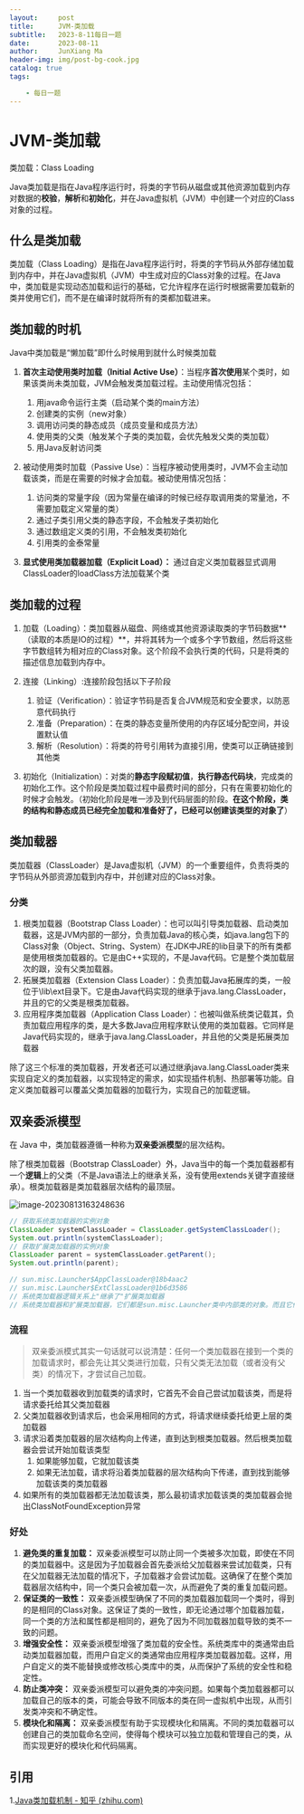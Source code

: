 ```yaml
---
layout:     post
title:      JVM-类加载
subtitle:   2023-8-11每日一题
date:       2023-08-11
author:     JunXiang Ma
header-img: img/post-bg-cook.jpg
catalog: true
tags:

    - 每日一题
---
```


# JVM-类加载

类加载：Class Loading

Java类加载是指在Java程序运行时，将类的字节码从磁盘或其他资源加载到内存对数据的**校验**，**解析**和**初始化**，并在Java虚拟机（JVM）中创建一个对应的Class对象的过程。

## 什么是类加载

类加载（Class Loading）是指在Java程序运行时，将类的字节码从外部存储加载到内存中，并在Java虚拟机（JVM）中生成对应的Class对象的过程。在Java中，类加载是实现动态加载和运行的基础，它允许程序在运行时根据需要加载新的类并使用它们，而不是在编译时就将所有的类都加载进来。

## 类加载的时机

Java中类加载是“懒加载”即什么时候用到就什么时候类加载

1. **首次主动使用类时加载（Initial Active Use）**：当程序**首次使用**某个类时，如果该类尚未类加载，JVM会触发类加载过程。主动使用情况包括：

   1. 用java命令运行主类（启动某个类的main方法）
   2. 创建类的实例（new对象）
   3. 调用访问类的静态成员（成员变量和成员方法）
   4. 使用类的父类（触发某个子类的类加载，会优先触发父类的类加载）
   5. 用Java反射访问类

2. 被动使用类时加载（Passive Use）：当程序被动使用类时，JVM不会主动加载该类，而是在需要的时候才会加载。被动使用情况包括：

   1. 访问类的常量字段（因为常量在编译的时候已经存取调用类的常量池，不需要加载定义常量的类）
   2. 通过子类引用父类的静态字段，不会触发子类初始化
   3. 通过数组定义类的引用，不会触发类初始化
   4. 引用类的金泰常量

3. **显式使用类加载器加载（Explicit Load）：** 通过自定义类加载器显式调用ClassLoader的loadClass方法加载某个类

   

## 类加载的过程

1. 加载（Loading）：类加载器从磁盘、网络或其他资源读取类的字节码数据**（读取的本质是IO的过程）**，并将其转为一个或多个字节数组，然后将这些字节数组转为相对应的Class对象。这个阶段不会执行类的代码，只是将类的描述信息加载到内存中。

2. 连接（Linking）:连接阶段包括以下子阶段

   1. 验证（Verification）：验证字节码是否复合JVM规范和安全要求，以防恶意代码执行
   2. 准备（Preparation）：在类的静态变量所使用的内存区域分配空间，并设置默认值
   3. 解析（Resolution）：将类的符号引用转为直接引用，使类可以正确链接到其他类

3. 初始化（Initialization）：对类的**静态字段赋初值**，**执行静态代码块**，完成类的初始化工作。这个阶段是类加载过程中最费时间的部分，只有在需要初始化的时候才会触发。（初始化阶段是唯一涉及到代码层面的阶段。**在这个阶段，类的结构和静态成员已经完全加载和准备好了，已经可以创建该类型的对象了**）

   

## 类加载器

类加载器（ClassLoader）是Java虚拟机（JVM）的一个重要组件，负责将类的字节码从外部资源加载到内存中，并创建对应的Class对象。

### 分类

1. 根类加载器（Bootstrap Class Loader）：也可以叫引导类加载器、启动类加载器，这是JVM内部的一部分，负责加载Java的核心类，如java.lang包下的Class对象（Object、String、System）在JDK中JRE的lib目录下的所有类都是使用根类加载器的。它是由C++实现的，不是Java代码。它是整个类加载层次的跟，没有父类加载器。
2. 拓展类加载器（Extension Class Loader）：负责加载Java拓展库的类，一般位于\lib\ext目录下。它是由Java代码实现的继承于java.lang.ClassLoader，并且的它的父类是根类加载器。
3. 应用程序类加载器（Application Class Loader）：也被叫做系统类记载其，负责加载应用程序的类，是大多数Java应用程序默认使用的类加载器。它同样是Java代码实现的，继承于java.lang.ClassLoader，并且他的父类是拓展类加载器

除了这三个标准的类加载器，开发者还可以通过继承java.lang.ClassLoader类来实现自定义的类加载器，以实现特定的需求，如实现插件机制、热部署等功能。自定义类加载器可以覆盖父类加载器的加载行为，实现自己的加载逻辑。



## 双亲委派模型

在 Java 中，类加载器遵循一种称为**双亲委派模型**的层次结构。

除了根类加载器（Bootstrap ClassLoader）外，Java当中的每一个类加载器都有一个**逻辑**上的父类（不是Java语法上的继承关系，没有使用extends关键字直接继承）。根类加载器是类加载器层次结构的最顶层。

![image-20230813163248636](http://gitee.com/ma-junxiang-mjx/typora_img/raw/master/202308131632690.png)

```java
// 获取系统类加载器的实例对象
ClassLoader systemClassLoader = ClassLoader.getSystemClassLoader();
System.out.println(systemClassLoader);
// 获取扩展类加载器的实例对象
ClassLoader parent = systemClassLoader.getParent();
System.out.println(parent);

// sun.misc.Launcher$AppClassLoader@18b4aac2
// sun.misc.Launcher$ExtClassLoader@1b6d3586
// 系统类加载器逻辑关系上"继承了"扩展类加载器
// 系统类加载器和扩展类加载器，它们都是sun.misc.Launcher类中内部类的对象。而且它们都是java.net.URLClassLoader类型的子类对象。因为内部类AppClassLoader和ExtClassLoader都继承了java.net.URLClassLoader
```

### 流程

> 双亲委派模式其实一句话就可以说清楚：任何一个类加载器在接到一个类的加载请求时，都会先让其父类进行加载，只有父类无法加载（或者没有父类）的情况下，才尝试自己加载。

1. 当一个类加载器收到加载类的请求时，它首先不会自己尝试加载该类，而是将请求委托给其父类加载器
2. 父类加载器收到请求后，也会采用相同的方式，将请求继续委托给更上层的类加载器
3. 请求沿着类加载器的层次结构向上传递，直到达到根类加载器。然后根类加载器会尝试开始加载该类型
   1. 如果能够加载，它就加载该类
   2. 如果无法加载，请求将沿着类加载器的层次结构向下传递，直到找到能够加载该类的类加载器
4. 如果所有的类加载器都无法加载该类，那么最初请求加载该类的类加载器会抛出ClassNotFoundException异常

### 好处

1. **避免类的重复加载：** 双亲委派模型可以防止同一个类被多次加载，即使在不同的类加载器中。这是因为子加载器会首先委派给父加载器来尝试加载类，只有在父加载器无法加载的情况下，子加载器才会尝试加载。这确保了在整个类加载器层次结构中，同一个类只会被加载一次，从而避免了类的重复加载问题。
2. **保证类的一致性：** 双亲委派模型确保了不同的类加载器加载同一个类时，得到的是相同的Class对象。这保证了类的一致性，即无论通过哪个加载器加载，同一个类的方法和属性都是相同的，避免了因为不同加载器加载导致的类不一致的问题。
3. **增强安全性：** 双亲委派模型增强了类加载的安全性。系统类库中的类通常由启动类加载器加载，而用户自定义的类通常由应用程序类加载器加载。这样，用户自定义的类不能替换或修改核心类库中的类，从而保护了系统的安全性和稳定性。
4. **防止类冲突：** 双亲委派模型可以避免类的冲突问题。如果每个类加载器都可以加载自己的版本的类，可能会导致不同版本的类在同一虚拟机中出现，从而引发类冲突和不确定性。
5. **模块化和隔离：** 双亲委派模型有助于实现模块化和隔离。不同的类加载器可以创建自己的类加载命名空间，使得每个模块可以独立加载和管理自己的类，从而实现更好的模块化和代码隔离。



## 引用

1.[Java类加载机制 - 知乎 (zhihu.com)](https://zhuanlan.zhihu.com/p/25228545)

